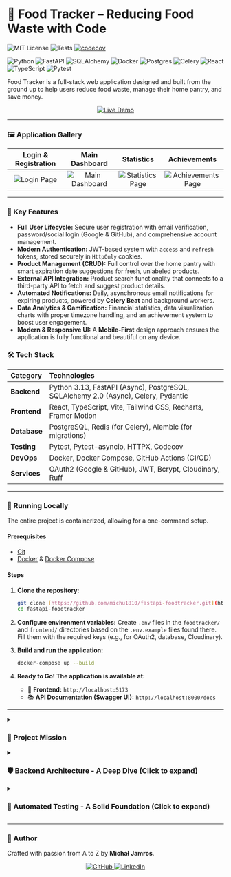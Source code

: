 # 🍲 Food Tracker – Reducing Food Waste with Code

![MIT License](https://img.shields.io/github/license/michu1810/fastapi-foodtracker?style=flat-square)
![Tests](https://github.com/michu1810/fastapi-foodtracker/actions/workflows/tests.yml/badge.svg?style=flat-square)
[![codecov](https://codecov.io/gh/michu1810/fastapi-foodtracker/branch/main/graph/badge.svg?token=87SFXHBP46)](https://codecov.io/gh/michu1810/fastapi-foodtracker)

![Python](https://img.shields.io/badge/python-3.13-blue?style=flat-square)
![FastAPI](https://img.shields.io/badge/FastAPI-0.115-green?style=flat-square)
![SQLAlchemy](https://img.shields.io/badge/SQLAlchemy-2.0-red?style=flat-square)
![Docker](https://img.shields.io/badge/docker-%230db7ed.svg?style=flat-square&logo=docker&logoColor=white)
![Postgres](https://img.shields.io/badge/postgres-%23316192.svg?style=flat-square&logo=postgresql&logoColor=white)
![Celery](https://img.shields.io/badge/Celery-37782A?style=flat-square&logo=celery&logoColor=white)
![React](https://img.shields.io/badge/react-%2320232a.svg?style=flat-square&logo=react&logoColor=%2361DAFB)
![TypeScript](https://img.shields.io/badge/typescript-%23007ACC.svg?style=flat-square&logo=typescript&logoColor=white)
![Pytest](https://img.shields.io/badge/pytest-✓-green?style=flat-square)

Food Tracker is a full-stack web application designed and built from the ground up to help users reduce food waste, manage their home pantry, and save money.

<p align="center">
  <a href="https://fastapi-foodtracker.vercel.app" target="_blank">
    <img src="https://img.shields.io/badge/Launch%20Live%20Demo-007ACC?style=for-the-badge&logo=vercel&logoColor=white" alt="Live Demo"/>
  </a>
</p>

---

### 🖼️ Application Gallery

| Login & Registration | Main Dashboard | Statistics | Achievements |
| :---: | :---: | :---: | :---: |
| ![Login Page](https://imgur.com/FF3zlVz.png) | ![Main Dashboard](https://imgur.com/3ciOqZF.png) | ![Statistics Page](https://imgur.com/xAzbQE2.png) | ![Achievements Page](https://imgur.com/JnkB6KY.png) |

---

### 🌟 Key Features

* **Full User Lifecycle:** Secure user registration with email verification, password/social login (Google & GitHub), and comprehensive account management.
* **Modern Authentication:** JWT-based system with `access` and `refresh` tokens, stored securely in `HttpOnly` cookies.
* **Product Management (CRUD):** Full control over the home pantry with smart expiration date suggestions for fresh, unlabeled products.
* **External API Integration:** Product search functionality that connects to a third-party API to fetch and suggest product details.
* **Automated Notifications:** Daily, asynchronous email notifications for expiring products, powered by **Celery Beat** and background workers.
* **Data Analytics & Gamification:** Financial statistics, data visualization charts with proper timezone handling, and an achievement system to boost user engagement.
* **Modern & Responsive UI:** A **Mobile-First** design approach ensures the application is fully functional and beautiful on any device.

### 🛠️ Tech Stack

| Category | Technologies |
| :--- | :--- |
| **Backend** | Python 3.13, FastAPI (Async), PostgreSQL, SQLAlchemy 2.0 (Async), Celery, Pydantic |
| **Frontend** | React, TypeScript, Vite, Tailwind CSS, Recharts, Framer Motion |
| **Database** | PostgreSQL, Redis (for Celery), Alembic (for migrations) |
| **Testing** | Pytest, Pytest-asyncio, HTTPX, Codecov |
| **DevOps** | Docker, Docker Compose, GitHub Actions (CI/CD) |
| **Services** | OAuth2 (Google & GitHub), JWT, Bcrypt, Cloudinary, Ruff |

---

### 🚀 Running Locally

The entire project is containerized, allowing for a one-command setup.

#### Prerequisites
* [Git](https://git-scm.com/)
* [Docker](https://www.docker.com/) & [Docker Compose](https://docs.docker.com/compose/)

#### Steps
1.  **Clone the repository:**
    ```bash
    git clone [https://github.com/michu1810/fastapi-foodtracker.git](https://github.com/michu1810/fastapi-foodtracker.git)
    cd fastapi-foodtracker
    ```

2.  **Configure environment variables:**
    Create `.env` files in the `foodtracker/` and `frontend/` directories based on the `.env.example` files found there. Fill them with the required keys (e.g., for OAuth2, database, Cloudinary).

3.  **Build and run the application:**
    ```bash
    docker-compose up --build
    ```

4.  **Ready to Go! The application is available at:**
    * 🚀 **Frontend:** `http://localhost:5173`
    * 📚 **API Documentation (Swagger UI):** `http://localhost:8000/docs`

---

<details>
<summary><h3>🎯 Project Mission</h3></summary>

<br>

Every year, millions of tons of food are wasted. In Poland alone, this figure is close to 5 million tons. We throw food away because we forget about expiration dates, buy too much, or plan poorly. I decided to leverage my technical skills to create a tool that actively helps combat this ubiquitous problem at the individual level.

**Food Tracker** is my answer to this challenge. It is a fully functional web application that I designed and built from scratch to give users a simple and effective way to manage their home pantry, save money, and care for our planet. This repository is not just code—it's a demonstration of my approach to building complex, secure, and efficient full-stack systems.

</details>

<details>
<summary><h3>🛡️ Backend Architecture - A Deep Dive (Click to expand)</h3></summary>

When designing the backend architecture, I set several key goals: **security, performance, and scalability**. Below are the most important technical decisions I made to achieve them:

-   **API Design (FastAPI):** I chose the asynchronous framework **FastAPI** to ensure extremely high performance and low latency, even under heavy load. I utilized the built-in **Dependency Injection** system to manage database sessions and user authentication.

-   **Authentication and Security:** I implemented authentication based on **JWTs**. The long-lived `refresh_token` is stored in a secure **`HttpOnly` cookie**, which is an industry standard for protection against **XSS** attacks. User passwords are protected with the strong, adaptive **bcrypt** algorithm.

-   **API Rate Limiting:** Implemented request throttling using **`slowapi`** to protect endpoints against brute-force attacks and denial-of-service (DoS) attempts, enhancing application security and stability.

-   **Asynchronous Background Tasks (Celery):** Sending emails and periodically checking expiration dates are delegated to **Celery** asynchronous tasks. This ensures the API remains responsive at all times. **Celery Beat** acts as a built-in scheduler, guaranteeing the automation of key processes.

-   **Database (PostgreSQL & SQLAlchemy):** I opted for a fully **asynchronous database stack** with `asyncpg` and `AsyncSession` in SQLAlchemy. To manage database schema changes, I used **Alembic**, which provides versioning and ensures safe migrations. Financial values are stored using the precise **`Decimal`** type to avoid rounding errors.

-   **Containerization (Docker):** The entire application is containerized using **Docker**, with separate, optimized configurations for development (`docker-compose.yml`) and production (`docker-compose.prod.yml`). For enhanced security, the processes inside the containers run as a **non-root user**.

-   **Secure File Storage (Cloudinary):** User avatars are validated on the backend by their **MIME type** (using `python-magic`) before being uploaded to **Cloudinary**, an external, scalable object storage service. This offloads the application server and ensures fast, secure media delivery.
</details>

<details>
<summary><h3>🧪 Automated Testing - A Solid Foundation (Click to expand)</h3></summary>

-   **Code Quality & Linting:** The entire codebase is formatted and validated using **Ruff**, the state-of-the-art Python linter and formatter. This ensures high code quality, consistency, and adherence to best practices across the project.
-   **Code Coverage:** I aim for the highest possible code coverage (currently around 85-90%), with a strong focus on achieving 100% coverage for critical modules like authentication.
-   **Framework:** The entire test suite is based on **Pytest**, leveraging its advanced features like fixtures and parametrization.
-   **Test Types:**
    -   **Unit tests** for business logic (e.g., the achievement system, helper functions).
    -   **Integration tests** for the API, using an isolated, in-memory SQLite database for speed and reliability.
    -   **Mocking** of external and asynchronous services (e.g., email dispatch, Cloudinary API, Celery tasks).
-   **Automation (CI/CD):** A process using **GitHub Actions** automatically runs the linter (`ruff check`) and the entire test suite after every commit, ensuring constant quality control and measuring code coverage with **Codecov**.

This comprehensive testing approach allows me to develop the application quickly and safely, confident that its foundations are solid and reliable.
</details>

---

### 👤 Author

Crafted with passion from A to Z by **Michał Jamros**.

<p align="center">
    <a href="https://github.com/michu1810" target="_blank">
        <img src="https://img.shields.io/badge/github-%23121011.svg?style=for-the-badge&logo=github&logoColor=white" alt="GitHub">
    </a>
    <a href="https://www.linkedin.com/in/michal-jamros/" target="_blank">
        <img src="https://img.shields.io/badge/linkedin-%230077B5.svg?style=for-the-badge&logo=linkedin&logoColor=white" alt="LinkedIn">
    </a>
</p>

